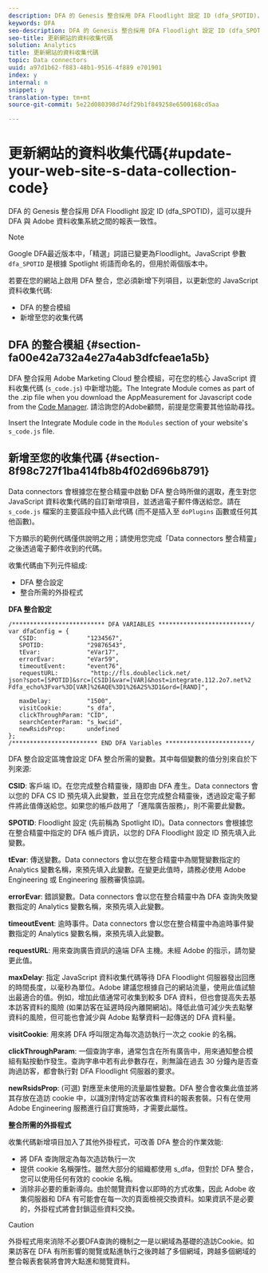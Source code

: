 ```yaml
---
description: DFA 的 Genesis 整合採用 DFA Floodlight 設定 ID (dfa_SPOTID)，這可以提升 DFA 與 Adobe 資料收集系統之間的報表一致性。
keywords: DFA
seo-description: DFA 的 Genesis 整合採用 DFA Floodlight 設定 ID (dfa_SPOTID)，這可以提升 DFA 與 Adobe 資料收集系統之間的報表一致性。
seo-title: 更新網站的資料收集代碼
solution: Analytics
title: 更新網站的資料收集代碼
topic: Data connectors
uuid: a97d1b62-f883-48b1-9516-4f889 e701901
index: y
internal: n
snippet: y
translation-type: tm+mt
source-git-commit: 5e22d080398d74df29b1f849258e6500168cd5aa

---
```



# 更新網站的資料收集代碼{#update-your-web-site-s-data-collection-code}

DFA 的 Genesis 整合採用 DFA Floodlight 設定 ID (dfa_SPOTID)，這可以提升 DFA 與 Adobe 資料收集系統之間的報表一致性。

>[!NOTE]
>
>Google DFA最近版本中，「精選」詞語已變更為Floodlight。JavaScript 參數 `dfa_SPOTID` 是根據 Spotlight 術語而命名的，但用於兩個版本中。

若要在您的網站上啟用 DFA 整合，您必須新增下列項目，以更新您的 JavaScript 資料收集代碼:

* DFA 的整合模組
* 新增至您的收集代碼

## DFA 的整合模組 {#section-fa00e42a732a4e27a4ab3dfcfeae1a5b}

DFA 整合採用 Adobe Marketing Cloud 整合模組，可在您的核心 JavaScript 資料收集代碼 (`s_code.js`) 中新增功能。The Integrate Module comes as part of the .zip file when you download the AppMeasurement for Javascript code from the [Code Manager](https://marketing.adobe.com/resources/help/en_US/reference/code_manager_admin.html). 請洽詢您的Adobe顧問，前提是您需要其他協助尋找。

Insert the Integrate Module code in the `Modules` section of your website's `s_code.js` file.

## 新增至您的收集代碼 {#section-8f98c727f1ba414fb8b4f02d696b8791}

Data connectors 會根據您在整合精靈中啟動 DFA 整合時所做的選取，產生對您 JavaScript 資料收集代碼的自訂新增項目，並透過電子郵件傳送給您。請在 `s_code.js` 檔案的主要區段中插入此代碼 (而不是插入至 `doPlugins` 函數或任何其他函數)。

下方顯示的範例代碼僅供說明之用；請使用您完成「Data connectors 整合精靈」之後透過電子郵件收到的代碼。

收集代碼由下列元件組成:

* DFA 整合設定
* 整合所需的外掛程式

**DFA 整合設定**

```
/************************** DFA VARIABLES **************************/ 
var dfaConfig = { 
   CSID:              "1234567", 
   SPOTID:            "29876543", 
   tEvar:             "eVar17", 
   errorEvar:         "eVar59", 
   timeoutEvent:      "event76", 
   requestURL:         "http://fls.doubleclick.net/ 
json?spot=[SPOTID]&src=[CSID]&var=[VAR]&host=integrate.112.2o7.net%2 
Fdfa_echo%3Fvar%3D[VAR]%26AQE%3D1%26A2S%3D1&ord=[RAND]", 
 
   maxDelay:          "1500", 
   visitCookie:       "s_dfa", 
   clickThroughParam: "CID", 
   searchCenterParam: "s_kwcid", 
   newRsidsProp:      undefined 
}; 
/************************ END DFA Variables ************************/ 
```

DFA 整合設定區塊會設定 DFA 整合所需的變數。其中每個變數的值分別來自於下列來源:

**CSID**: 客戶端 ID。在您完成整合精靈後，隨即由 DFA 產生。Data connectors 會以您的 DFA CS ID 預先填入此變數，並且在您完成整合精靈後，透過設定電子郵件將此值傳送給您。如果您的帳戶啟用了「進階廣告服務」，則不需要此變數。

**SPOTID**: Floodlight 設定 (先前稱為 Spotlight ID)。Data connectors 會根據您在整合精靈中指定的 DFA 帳戶資訊，以您的 DFA Floodlight 設定 ID 預先填入此變數。

**tEvar**: 傳送變數。Data connectors 會以您在整合精靈中為閱覽變數指定的 Analytics 變數名稱，來預先填入此變數。在變更此值時，請務必使用 Adobe Engineering 或 Engineering 服務審慎協調。

**errorEvar**: 錯誤變數。Data connectors 會以您在整合精靈中為 DFA 查詢失敗變數指定的 Analytics 變數名稱，來預先填入此變數。

**timeoutEvent**: 逾時事件。Data connectors 會以您在整合精靈中為逾時事件變數指定的 Analytics 變數名稱，來預先填入此變數。

**requestURL**: 用來查詢廣告資訊的遠端 DFA 主機。未經 Adobe 的指示，請勿變更此值。

**maxDelay**: 指定 JavaScript 資料收集代碼等待 DFA Floodlight 伺服器發出回應的時間長度，以毫秒為單位。Adobe 建議您根據自己的網站流量，使用此值試驗出最適合的值。例如，增加此值通常可收集到較多 DFA 資料，但也會提高失去基本訪客資料的風險 (如果訪客在延遲時段內離開網站)。降低此值可減少失去點擊資料的風險，但可能也會減少與 Adobe 點擊資料一起傳送的 DFA 資料量。

**visitCookie**: 用來將 DFA 呼叫限定為每次造訪執行一次之 cookie 的名稱。

**clickThroughParam**: 一個查詢字串，通常包含在所有廣告中，用來通知整合模組有點按動作發生。查詢字串中若有此參數存在，則無論在過去 30 分鐘內是否查詢過訪客，都會執行對 DFA Floodlight 伺服器的要求。

**newRsidsProp**: (可選) 對應至未使用的流量屬性變數。DFA 整合會收集此值並將其存放在造訪 cookie 中，以識別對特定訪客收集資料的報表套裝。只有在使用 Adobe Engineering 服務進行自訂實施時，才需要此屬性。

**整合所需的外掛程式**

收集代碼新增項目加入了其他外掛程式，可改善 DFA 整合的作業效能:

* 將 DFA 查詢限定為每次造訪執行一次
* 提供 cookie 名稱彈性。雖然大部分的組織都使用 s_dfa，但對於 DFA 整合，您可以使用任何有效的 cookie 名稱。
* 消除非必要的重新導向。由於閱覽資料會以即時的方式收集，因此 Adobe 收集伺服器和 DFA 有可能會在每一次的頁面檢視交換資料。如果資訊不是必要的，外掛程式將會封鎖這些資料交換。

>[!CAUTION]
>
>外掛程式用來消除不必要DFA查詢的機制之一是以網域為基礎的造訪Cookie。如果訪客在 DFA 有所影響的閱覽或點進執行之後跨越了多個網域，跨越多個網域的整合報表套裝將會誇大點進和閱覽資料。

